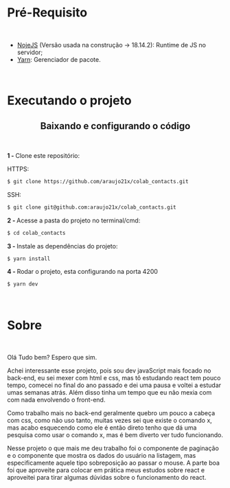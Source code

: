 # Pré-Requisito

<br>

  * [NojeJS](https://nodejs.org/en/) (Versão usada na construção -> 18.14.2): Runtime de JS no servidor;
  * [Yarn](https://yarnpkg.com/): Gerenciador de pacote.

<br>


# Executando o projeto

<h2 align="center">Baixando e configurando o código <a name="downCod"></a></h2>

<br>

<strong>1 - </strong>  Clone este repositório:

HTTPS:
```bash
$ git clone https://github.com/araujo21x/colab_contacts.git
```
SSH:
```bash
$ git clone git@github.com:araujo21x/colab_contacts.git
```

<strong>2 - </strong>  Acesse a pasta do projeto no terminal/cmd:
```bash
$ cd colab_contacts
```

<strong>3 - </strong>  Instale as dependências do projeto:
```bash
$ yarn install
```

<strong>4 - </strong> Rodar o projeto, esta configurando na porta 4200

```bash
$ yarn dev
```

<br>

# Sobre

<br>

<p>Olá Tudo bem? Espero que sim.</p>
<p>
Achei interessante esse projeto, pois sou dev javaScript mais focado no back-end, eu sei mexer com html e css, mas tô estudando react tem pouco tempo, comecei no final do ano passado e dei uma pausa e voltei a estudar umas semanas atrás. Além disso tinha um tempo que eu não mexia com com nada envolvendo o front-end.
</p>
<p>
Como trabalho mais no back-end geralmente quebro um pouco a cabeça com css, como não uso tanto, muitas vezes sei que existe o comando x, mas acabo esquecendo como ele é então direto tenho que dá uma pesquisa como usar o comando x, mas é bem diverto ver tudo funcionando.
</p>
<p>
Nesse projeto o que mais me deu trabalho foi o componente de paginação e o componente que mostra os dados do usuário na listagem, mas especificamente aquele tipo sobreposição ao passar o mouse. A parte boa foi que aproveite para colocar em prática meus estudos sobre react e aproveitei para tirar algumas dúvidas sobre o funcionamento do react.
</p>